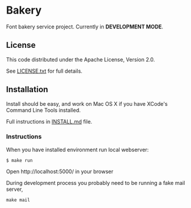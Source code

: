 # Bakery

Font bakery service project. Currently in **DEVELOPMENT MODE**.

## License

This code distributed under the Apache License, Version 2.0.

See [LICENSE.txt](LICENSE.txt) for full details.

## Installation

Install should be easy, and work on Mac OS X if you have XCode's Command Line Tools installed.

Full instructions in [INSTALL.md](./INSTALL.md) file.

### Instructions

When you have installed environment run local webserver:

    $ make run

Open http://localhost:5000/ in your browser

During development process you probably need to be running a fake mail server,

    make mail
